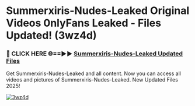 # Summerxiris-Nudes-Leaked Original Videos 0nlyFans Leaked - Files Updated! (3wz4d)

<h3>🔴 CLICK HERE 🌐==►► <a href="https://tinyurl.com/4mcuefdz" rel="nofollow">Summerxiris-Nudes-Leaked Updated Files</a></h3>

Get Summerxiris-Nudes-Leaked and all content. Now you can access all videos and pictures of Summerxiris-Nudes-Leaked. New Updated Files 2025!

[![3wz4d](https://i.imgur.com/StAQSOY.gif)](https://tinyurl.com/4mcuefdz)
